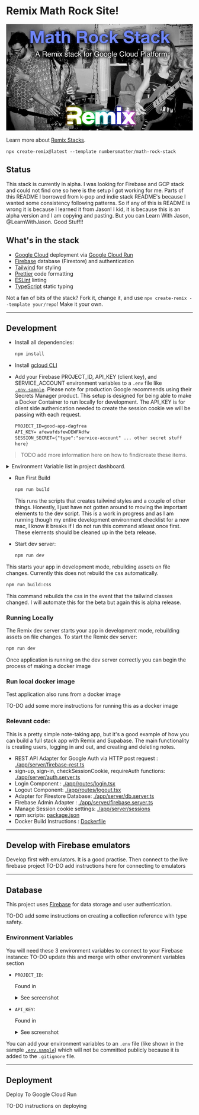 # Remix Math Rock Site!
![Math Rock site image](https://raw.githubusercontent.com/numbersmatter/math-rock-stack/master/images/math_rock_banner.jpeg)



Learn more about [Remix Stacks](https://remix.run/stacks).

```
npx create-remix@latest --template numbersmatter/math-rock-stack
```

## Status
This stack is currently in alpha. I was looking for Firebase and GCP stack and could not find one so here is the setup I got working for me. Parts of this README I borrowed from k-pop and indie stack README's because I wanted some consistency following patterns. So if any of this is README is wrong it is because I learned it from Jason! I kid, it is because this is an alpha version and I am copying and pasting. But you can Learn With Jason, @LearnWithJason. Good Stuff!!  

## What's in the stack

- [Google Cloud](https://cloud.google.com/) deployment via [Google Cloud Run](https://cloud.google.com/run)
- [Firebase](https://firebase.google.com) database (Firestore) and authentication
- [Tailwind](https://tailwindcss.com/) for styling
- [Prettier](https://prettier.io) code formatting
- [ESLint](https://eslint.org) linting
- [TypeScript](https://typescriptlang.org) static typing

Not a fan of bits of the stack? Fork it, change it, and use `npx create-remix --template your/repo`! Make it your own.

---

## Development

- Install all dependencies:

  ```sh
  npm install

  ```

- Install [gcloud CLI](https://cloud.google.com/sdk/docs/install)



- Add your Firebase  PROJECT_ID, API_KEY (client key), and SERVICE_ACCOUNT environment variables to a `.env` file like [`.env.sample`](./.env.sample). Please note for production Google recommends using their Secrets Manager product. This setup is designed for being able to make a Docker Container to run locally for development. The API_KEY is for client side authenication needed to create the session cookie we will be passing with each request. 

  ```
  PROJECT_ID=good-app-dagfrea
  API_KEY= afewafdsfewDEWFAdfw
  SESSION_SECRET={"type":"service-account" ... other secret stuff here}
  ```

> TODO add more information here on how to find/create these items. 

  <details>
  <summary>Environment Variable list in project dashboard.</summary>

![screenshot of env vars]()

  </details>

- Run First Build
  ```sh
  npm run build
  ```
  This runs the scripts that creates tailwind styles and a couple of other things. Honestly, I just have not gotten around to moving the important elements to the dev script. This is a work in progress and as I am running though my entire development environment checklist for a new mac, I know it breaks if I do not run this command atleast once first. These elements should be cleaned up in the beta release. 

- Start dev server:

  ```sh
  npm run dev
  ```

This starts your app in development mode, rebuilding assets on file changes.
Currently this does not rebuild the css automatically. 

  ```sh
  npm run build:css
  ```

  This command rebuilds the css in the event that the tailwind classes changed. I will automate this for the beta but again this is alpha release.

### Running Locally

The Remix dev server starts your app in development mode, rebuilding assets on file changes. To start the Remix dev server:

```sh
npm run dev
```

Once application is running on the dev server correctly you can begin the process of making a docker image

### Run local docker image 
Test application also runs from a docker image 

TO-DO add some more instructions for running this as a docker image


### Relevant code:

This is a pretty simple note-taking app, but it's a good example of how you can build a full stack app with Remix and Supabase. The main functionality is creating users, logging in and out, and creating and deleting notes.

- REST API Adapter for Google Auth via HTTP post request : [./app/server/firebase-rest.ts](./app/server/firebase-rest.ts)
- sign-up, sign-in, checkSessionCookie, requireAuth functions: [./app/server/auth.server.ts](./app/server//auth.server.ts)
- Login Component : [./app/routes/login.tsx](./app/routes/join.tsx)
- Logout Component: [./app/routes/logout.tsx](./app/routes/logout.tsx)
- Adapter for Firestore Database: [./app/server/db.server.ts](./app/server/db.server.ts)
- Firebase Admin Adapter : [./app/server/firebase.server.ts](./app/server/firebase.server.ts)
- Manage Session cookie settings: [./app/server/sessions](./app/server/sessions.tsx)
- npm scripts: [package.json](./package.json)
- Docker Build Instructions : [Dockerfile](./Dockerfile)


---

## Develop with Firebase emulators
Develop first with emulators. It is a good practise. Then connect to the live firebase project
TO-DO add instructions here for connecting to emulators


---


## Database

This project uses [Firebase](https://firebase.google.com/) for data storage and user authentication.

TO-DO add some instructions on creating a collection reference with type safety.

### Environment Variables

You will need these 3 environment variables to connect to your Firebase instance:
TO-DO update this and merge with other environment variables section

- `PROJECT_ID`:

  Found in 
  <details><summary> See screenshot</summary>

  

  </details>

- `API_KEY`:

  Found in 
  <details><summary> See screenshot</summary>


  </details>

You can add your environment variables to an `.env` file (like shown in the sample [`.env.sample`](./.env.sample)) which will not be committed publicly because it is added to the `.gitignore` file. 


---

## Deployment
Deploy To Google Cloud Run

TO-DO instructions on deploying







